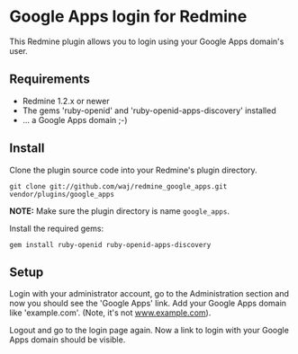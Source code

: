 Google Apps login for Redmine
=============================

This Redmine plugin allows you to login using your Google Apps domain's user.


Requirements
------------

* Redmine 1.2.x or newer
* The gems 'ruby-openid' and 'ruby-openid-apps-discovery' installed
* ... a Google Apps domain ;-)

Install
-------

Clone the plugin source code into your Redmine's plugin directory.

    git clone git://github.com/waj/redmine_google_apps.git vendor/plugins/google_apps

**NOTE:** Make sure the plugin directory is name `google_apps`.

Install the required gems:

    gem install ruby-openid ruby-openid-apps-discovery


Setup
-----

Login with your administrator account, go to the Administration section and now you should see the 'Google Apps' link. Add your Google Apps domain like 'example.com'. (Note, it's not www.example.com).

Logout and go to the login page again. Now a link to login with your Google Apps domain should be visible.
